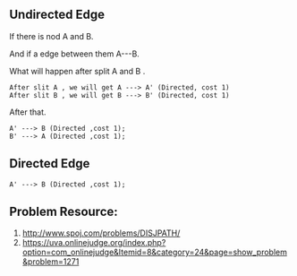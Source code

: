 ## Undirected Edge
If there is nod A and B.

And if a edge between them A---B.

What will happen after split A and B .

```
After slit A , we will get A ---> A' (Directed, cost 1)
After slit B , we will get B ---> B' (Directed, cost 1) 
```

After that.

```
A' ---> B (Directed ,cost 1);
B' ---> A (Directed ,cost 1);
```

## Directed Edge

```
A' ---> B (Directed ,cost 1);
```

## Problem Resource:

1) http://www.spoj.com/problems/DISJPATH/
2) https://uva.onlinejudge.org/index.php?option=com_onlinejudge&Itemid=8&category=24&page=show_problem&problem=1271
